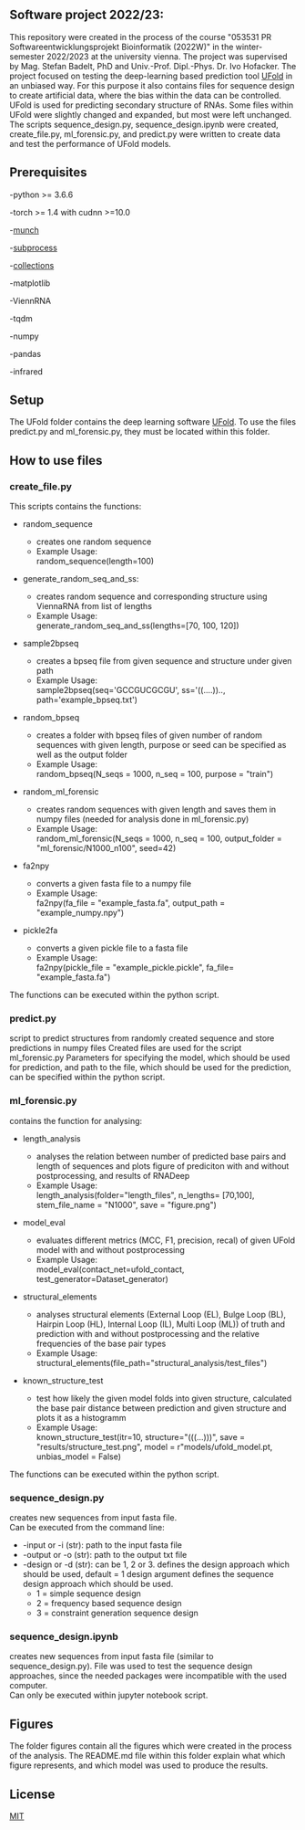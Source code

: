 ## Software project 2022/23:

This repository were created in the process of the course "053531 PR Softwareentwicklungsprojekt Bioinformatik (2022W)" in the winter-semester 2022/2023 at the university vienna. The project was supervised by Mag. Stefan Badelt, PhD and Univ.-Prof. Dipl.-Phys. Dr. Ivo Hofacker.
The project focused on testing the deep-learning based prediction tool [UFold](https://github.com/uci-cbcl/UFold) in an unbiased way. For this purpose it also contains files for  sequence design to create artificial data, where the bias within the data can be controlled. <br>
UFold is used for predicting secondary structure of RNAs. Some files within UFold were slightly changed and expanded, but most were left unchanged. The scripts sequence_design.py, sequence_design.ipynb were created, create_file.py, ml_forensic.py, and predict.py were written to create data and test the performance of UFold models.

## Prerequisites
-python >= 3.6.6

-torch >= 1.4 with cudnn >=10.0

-[munch](https://pypi.org/project/munch/2.0.2/)

-[subprocess](https://docs.python.org/3/library/subprocess.html)

-[collections](https://docs.python.org/2.7/library/collections.html#)

-matplotlib

-ViennRNA

-tqdm

-numpy

-pandas

-infrared

## Setup

The UFold folder contains the deep learning software [UFold](https://github.com/uci-cbcl/UFold). To use the files predict.py and ml_forensic.py, they must be located within this folder.

## How to use files

### create_file.py
This scripts contains the functions:
<list>
- random_sequence
    - creates one random sequence
    - Example Usage: <br>
      random_sequence(length=100)
    
- generate_random_seq_and_ss:  
    - creates random sequence and corresponding structure using ViennaRNA from list of lengths
    - Example Usage: <br>
      generate_random_seq_and_ss(lengths=[70, 100, 120])
    
- sample2bpseq
    - creates a bpseq file from given sequence and structure under given path
    - Example Usage: <br>
      sample2bpseq(seq='GCCGUCGCGU', ss='((....)).., path='example_bpseq.txt')
    
- random_bpseq
    - creates a folder with bpseq files of given number of random sequences with given length, purpose or seed can be specified as well as the output folder
    - Example Usage: <br>
      random_bpseq(N_seqs = 1000, n_seq = 100, purpose = "train")
    
- random_ml_forensic
    - creates random sequences with given length and saves them in numpy files (needed for analysis done in ml_forensic.py)
    - Example Usage: <br>
      random_ml_forensic(N_seqs = 1000, n_seq = 100, output_folder = "ml_forensic/N1000_n100", seed=42)
      
- fa2npy
    - converts a given fasta file to a numpy file
    - Example Usage: <br>
      fa2npy(fa_file = "example_fasta.fa", output_path = "example_numpy.npy")
      
- pickle2fa
    - converts a given pickle file to a fasta file
    - Example Usage: <br>
      fa2npy(pickle_file = "example_pickle.pickle", fa_file= "example_fasta.fa")
      
The functions can be executed within the python script.

### predict.py
script to predict structures from randomly created sequence and store predictions in numpy files
Created files are used for the script ml_forensic.py
Parameters for specifying the model, which should be used for prediction, and path to the file, which should be used for the prediction, can be specified within the python script.

### ml_forensic.py
contains the function for analysing:
- length_analysis
    - analyses the relation between number of predicted base pairs and length of sequences and plots figure of prediciton with and without postprocessing, and results of RNADeep
    - Example Usage:  <br>
        length_analysis(folder="length_files", n_lengths= \[70,100\], stem_file_name = "N1000", save = "figure.png")
        
- model_eval
    - evaluates different metrics (MCC, F1, precision, recal) of given UFold model with and without postprocessing
    - Example Usage:  <br>
        model_eval(contact_net=ufold_contact, test_generator=Dataset_generator)
        
- structural_elements
    - analyses structural elements (External Loop (EL), Bulge Loop (BL), Hairpin Loop (HL), Internal Loop (IL), Multi Loop (ML)) of truth and prediction with and without postprocessing and the relative frequencies of the base pair types
    - Example Usage:  <br>
        structural_elements(file_path="structural_analysis/test_files")
        
- known_structure_test
    - test how likely the given model folds into given structure, calculated the base pair distance between prediction and given structure and plots it as a histogramm
    - Example Usage:  <br>
        known_structure_test(itr=10, structure="(((...)))", save = "results/structure_test.png", model = r"models/ufold_model.pt, unbias_model = False)
        
The functions can be executed within the python script.

### sequence_design.py
creates new sequences from input fasta file. <br>
Can be executed from the command line: <br>
* -input or -i (str): path to the input fasta file
* -output or -o (str): path to the output txt file
* -design or -d (str): can be 1, 2 or 3. defines the design approach which should be used, default = 1
design argument defines the sequence design approach which should be used.   <br>
    * 1 = simple sequence design  <br>
    * 2 = frequency based sequence design  <br>
    * 3 = constraint generation sequence design  <br>

### sequence_design.ipynb
creates new sequences from input fasta file (similar to sequence_design.py). File was used to test the sequence design approaches, since the needed packages were incompatible with the used computer.  <br>
Can only be executed within jupyter notebook script.

## Figures
The folder figures contain all the figures which were created in the process of the analysis. The README.md file within this folder explain what which figure represents, and which model was used to produce the results. 

## License

[MIT](https://choosealicense.com/licenses/mit/)
